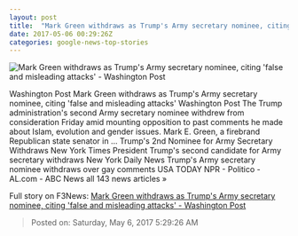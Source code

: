 ```yaml
---
layout: post
title:  "Mark Green withdraws as Trump's Army secretary nominee, citing 'false and misleading attacks' - Washington Post"
date: 2017-05-06 00:29:26Z
categories: google-news-top-stories
---
```


![Mark Green withdraws as Trump's Army secretary nominee, citing 'false and misleading attacks' - Washington Post](https://img.washingtonpost.com/rf/image_1484w/2010-2019/WashingtonPost/2017/04/21/Outlook/Images/AP_17104751709131.jpg)

Washington Post Mark Green withdraws as Trump's Army secretary nominee, citing 'false and misleading attacks' Washington Post The Trump administration's second Army secretary nominee withdrew from consideration Friday amid mounting opposition to past comments he made about Islam, evolution and gender issues. Mark E. Green, a firebrand Republican state senator in ... Trump's 2nd Nominee for Army Secretary Withdraws New York Times President Trump's second candidate for Army secretary withdraws New York Daily News Trump's Army secretary nominee withdraws over gay comments USA TODAY NPR - Politico - AL.com - ABC News all 143 news articles »


Full story on F3News: [Mark Green withdraws as Trump's Army secretary nominee, citing 'false and misleading attacks' - Washington Post](http://www.f3nws.com/n/4TA4UJ)

> Posted on: Saturday, May 6, 2017 5:29:26 AM
